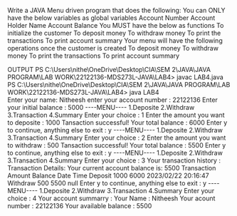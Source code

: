 Write a JAVA Menu driven program that does the following:
You can ONLY have the below variables as global variables
Account Number
Account Holder Name
Account Balance
You MUST have the below as functions
To initialize the customer
To deposit money
To withdraw money
To print the transactions
To print account summary
Your menu will have the following operations once the customer is created
To deposit money
To withdraw money
To print the transactions
To print account summary

OUTPUT
PS C:\Users\nithe\OneDrive\Desktop\CIA\SEM 2\JAVA\JAVA PROGRAM\LAB WORK\22122136-MDS273L-JAVA\LAB4> javac LAB4.java
PS C:\Users\nithe\OneDrive\Desktop\CIA\SEM 2\JAVA\JAVA PROGRAM\LAB WORK\22122136-MDS273L-JAVA\LAB4> java LAB4      
Enter your name: 
Nitheesh
enter your account number : 
22122136
Enter your initial balance : 
5000
----MENU---- 
 1.Deposite 
 2.Withdraw 
 3.Transaction 
 4.Summary
Enter your choice : 
1
Enter the amount you want to deposite : 
1000
Tansaction successful!
Your total balance : 6000
Enter y to continue, anything else to exit : 
y
----MENU---- 
 1.Deposite
 2.Withdraw
 3.Transaction
 4.Summary
Enter your choice :
2
Enter the amount you want to withdraw : 
500
Tansaction successful!
Your total balance : 5500
Enter y to continue, anything else to exit :
y
----MENU---- 
 1.Deposite
 2.Withdraw
 3.Transaction
 4.Summary
Enter your choice :
3
Your transaction history : 
Transaction Details:
Your current account balance is: 5500
Transaction Amount      Balance     Date       Time
Deposit     1000        6000        2023/02/22 20:16:47
Withdraw    500         5500        null
Enter y to continue, anything else to exit :
y
----MENU---- 
 1.Deposite
 2.Withdraw
 3.Transaction
 4.Summary
Enter your choice :
4
Your account summarry : 
Your Name : Nitheesh
Your acount number : 22122136
Your available balance : 5500
